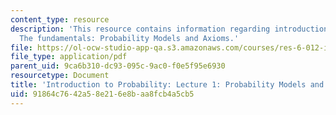 ```yaml
---
content_type: resource
description: 'This resource contains information regarding introduction to probability:
  The fundamentals: Probability Models and Axioms.'
file: https://ol-ocw-studio-app-qa.s3.amazonaws.com/courses/res-6-012-introduction-to-probability-spring-2018/91864c7642a58e216e8baa8fcb4a5cb5_MITRES_6_012S18_L01.pdf
file_type: application/pdf
parent_uid: 9ca6b310-dc93-095c-9ac0-f0e5f95e6930
resourcetype: Document
title: 'Introduction to Probability: Lecture 1: Probability Models and Axioms'
uid: 91864c76-42a5-8e21-6e8b-aa8fcb4a5cb5
---
```

